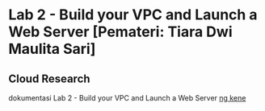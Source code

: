 
# Lab 2 - Build your VPC and Launch a Web Server [Pemateri: Tiara Dwi Maulita Sari]
## Cloud Research
dokumentasi Lab 2 - Build your VPC and Launch a Web Server [ng kene](https://docs.google.com/document/d/1hc4q1oVZFsWNtaTUx1F1HO1gpnu3E-PJWqmn4Zh0ZVY/edit?usp=drive_link)
